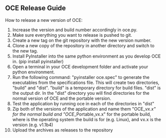 OCE Release Guide
-----------------

How to release a new version of OCE:

1. Increase the version and build number accordingly in oce.py.
2. Make sure everything you want to release is pushed to git.
3. Create a new tag on the git repository with the new version number.
4. Clone a new copy of the repository in another directory and switch to the new tag.
5. Install PyInstaller into the same python environment as you develop OCE in.
   (pip install pyinstaller)
6. Open a terminal in your OCE development folder and activate your python environment.
7. Run the following command: "pyinstaller oce.spec" to generate the executables from the specifications file.
This will create two directories, "build" and "dist". "build" is a temporary directory for build files. "dist" is the output dir.
In the "dist" directory you will find directories for the normal version of OCE and the portable version.
8. Test the application by running oce in each of the directories in "dist"
9. Zip both of the versions of the application and name them "OCE_<OS>_vx.x" for the normal build and "OCE_<OS>_Portable_vx.x" for the portable build, where <OS> is the operating system the build is for (e.g. Linux), and vx.x is the version (e.g. v1.1b4)
10. Upload the archives as releases to the repository
